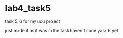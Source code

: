 # lab4_task5
task 5, 6 for my ucu project


just made it as it was in the task
haven't done yask 6 yet
